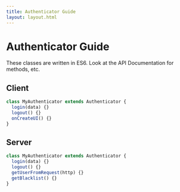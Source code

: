 ```yaml
---
title: Authenticator Guide
layout: layout.html
---
```


# Authenticator Guide

These classes are written in ES6. Look at the API Documentation for methods, etc.

## Client

```javascript
class MyAuthenticator extends Authenticator {
  login(data) {}
  logout() {}
  onCreateUI() {}
}
```

## Server

```javascript
class MyAuthenticator extends Authenticator {
  login(data) {}
  logout() {}
  getUserFromRequest(http) {}
  getBlacklist() {}
}
```



